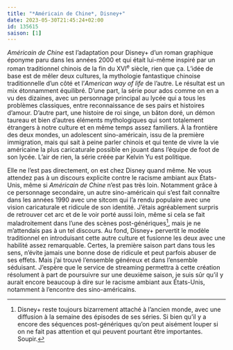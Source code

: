 ```yaml
---
title: "*Américain de Chine*, Disney+"
date: 2023-05-30T21:45:24+02:00
id: 135615 
saison: [1]
---
```


*Américain de Chine* est l’adaptation pour Disney+ d’un roman graphique éponyme paru dans les années 2000 et qui était lui-même inspiré par un roman traditionnel chinois de la fin du XVI<sup>e</sup> siècle, rien que ça. L’idée de base est de mêler deux cultures, la mythologie fantastique chinoise traditionnelle d’un côté et l’*American way of life* de l’autre. Le résultat est un mix étonnamment équilibré. D’une part, la série pour ados comme on en a vu des dizaines, avec un personnage principal au lycée qui a tous les problèmes classiques, entre reconnaissance de ses pairs et histoires d’amour. D’autre part, une histoire de roi singe, un bâton doré, un démon taureau et bien d’autres éléments mythologiques qui sont totalement étrangers à notre culture et en même temps assez familiers. À la frontière des deux mondes, un adolescent sino-américain, issu de la première immigration, mais qui sait à peine parler chinois et qui tente de vivre la vie américaine la plus caricaturale possible en jouant dans l’équipe de foot de son lycée. L’air de rien, la série créée par Kelvin Yu est politique.

Elle ne l’est pas directement, on est chez Disney quand même. Ne vous attendez pas à un discours explicite contre le racisme ambiant aux États-Unis, même si *Américain de Chine* n’est pas très loin. Notamment grâce à ce personnage secondaire, un autre sino-américain qui s’est fait connaître dans les années 1990 avec une sitcom qui l’a rendu populaire avec une vision caricaturale et ridicule de son identité. J’étais agréablement surpris de retrouver cet arc et de le voir porté aussi loin, même si cela se fait maladroitement dans l’une des scènes post-génériques[^1], mais je ne m’attendais pas à un tel discours. Au fond, Disney+ pervertit le modèle traditionnel en introduisant cette autre culture et fusionne les deux avec une habilité assez remarquable. Certes, la première saison part dans tous les sens, n’évite jamais une bonne dose de ridicule et peut parfois abuser de ses effets. Mais j’ai trouvé l’ensemble généreux et dans l’ensemble séduisant. J’espère que le service de streaming permettra à cette création résolument à part de poursuivre sur une deuxième saison, je suis sûr qu’il y aurait encore beaucoup à dire sur le racisme ambiant aux États-Unis, notamment à l’encontre des sino-américains.


[^1]: Disney+ reste toujours bizarrement attaché à l’ancien monde, avec une diffusion à la semaine des épisodes de ses séries. Si bien qu’il y a encore des séquences post-génériques qu’on peut aisément louper si on ne fait pas attention et qui peuvent pourtant être importantes. Soupir.
